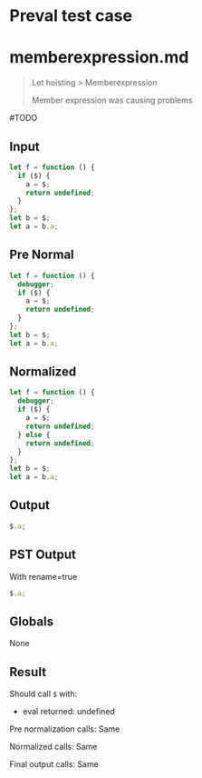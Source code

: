 # Preval test case

# memberexpression.md

> Let hoisting > Memberexpression
>
> Member expression was causing problems

#TODO

## Input

`````js filename=intro
let f = function () {
  if ($) {
    a = $;
    return undefined;
  }
};
let b = $;
let a = b.a;

`````

## Pre Normal


`````js filename=intro
let f = function () {
  debugger;
  if ($) {
    a = $;
    return undefined;
  }
};
let b = $;
let a = b.a;
`````

## Normalized


`````js filename=intro
let f = function () {
  debugger;
  if ($) {
    a = $;
    return undefined;
  } else {
    return undefined;
  }
};
let b = $;
let a = b.a;
`````

## Output


`````js filename=intro
$.a;
`````

## PST Output

With rename=true

`````js filename=intro
$.a;
`````

## Globals

None

## Result

Should call `$` with:
 - eval returned: undefined

Pre normalization calls: Same

Normalized calls: Same

Final output calls: Same
